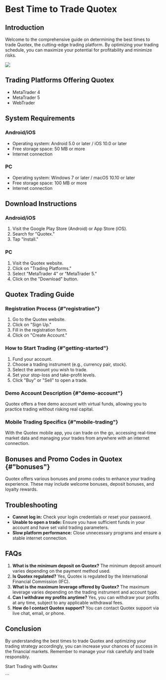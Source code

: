# Best Time to Trade Quotex

## Introduction

Welcome to the comprehensive guide on determining the best times to
trade Quotex, the cutting-edge trading platform. By optimizing your
trading schedule, you can maximize your potential for profitability and
minimize risks.

[![](https://static.quotex.io/files/4_en/300_250.jpg)](https://traff.sbs/brokerqxlid)

## Trading Platforms Offering Quotex

-   MetaTrader 4
-   MetaTrader 5
-   WebTrader

## System Requirements

### Android/iOS

-   Operating system: Android 5.0 or later / iOS 10.0 or later
-   Free storage space: 50 MB or more
-   Internet connection

### PC

-   Operating system: Windows 7 or later / macOS 10.10 or later
-   Free storage space: 100 MB or more
-   Internet connection

## Download Instructions

### Android/iOS

1.  Visit the Google Play Store (Android) or App Store (iOS).
2.  Search for "Quotex."
3.  Tap "Install."

### PC

1.  Visit the Quotex website.
2.  Click on "Trading Platforms."
3.  Select "MetaTrader 4" or "MetaTrader 5."
4.  Click on the "Download" button.

## Quotex Trading Guide

### Registration Process {#"registration"}

1.  Go to the Quotex website.
2.  Click on "Sign Up."
3.  Fill in the registration form.
4.  Click on "Create Account."

### How to Start Trading {#"getting-started"}

1.  Fund your account.
2.  Choose a trading instrument (e.g., currency pair, stock).
3.  Select the amount you wish to trade.
4.  Set your stop-loss and take-profit levels.
5.  Click "Buy" or "Sell" to open a trade.

### Demo Account Description {#"demo-account"}

Quotex offers a free demo account with virtual funds, allowing you to
practice trading without risking real capital.

### Mobile Trading Specifics {#"mobile-trading"}

With the Quotex mobile app, you can trade on the go, accessing real-time
market data and managing your trades from anywhere with an internet
connection.

## Bonuses and Promo Codes in Quotex {#"bonuses"}

Quotex offers various bonuses and promo codes to enhance your trading
experience. These may include welcome bonuses, deposit bonuses, and
loyalty rewards.

## Troubleshooting

-   **Cannot log in:** Check your login credentials or reset your
    password.
-   **Unable to open a trade:** Ensure you have sufficient funds in your
    account and have set valid trading parameters.
-   **Slow platform performance:** Close unnecessary programs and ensure
    a stable internet connection.

## FAQs

1.  **What is the minimum deposit on Quotex?** The minimum deposit
    amount varies depending on the payment method used.
2.  **Is Quotex regulated?** Yes, Quotex is regulated by the
    International Financial Commission (IFC).
3.  **What is the maximum leverage offered by Quotex?** The maximum
    leverage varies depending on the trading instrument and account
    type.
4.  **Can I withdraw my profits anytime?** Yes, you can withdraw your
    profits at any time, subject to any applicable withdrawal fees.
5.  **How do I contact Quotex support?** You can contact Quotex support
    via live chat, email, or phone.

## Conclusion

By understanding the best times to trade Quotex and optimizing your
trading strategy accordingly, you can increase your chances of success
in the financial markets. Remember to manage your risk carefully and
trade responsibly.

Start Trading with Quotex

\`\`\`

